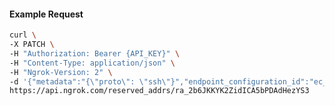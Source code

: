<!-- Code generated for API Clients. DO NOT EDIT. -->

#### Example Request

```bash
curl \
-X PATCH \
-H "Authorization: Bearer {API_KEY}" \
-H "Content-Type: application/json" \
-H "Ngrok-Version: 2" \
-d '{"metadata":"{\"proto\": \"ssh\"}","endpoint_configuration_id":"ec_2b6JhAovZSXZv55UMRLaQkRUZZQ"}' \
https://api.ngrok.com/reserved_addrs/ra_2b6JKKYK2ZidICA5bPDAdHezYS3
```
